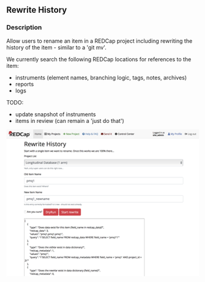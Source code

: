 ## Rewrite History

### Description

Allow users to rename an item in a REDCap project including rewriting the history of the item - similar to a 'git mv'.

We currently search the following REDCap locations for references to the item:
- instruments (element names, branching logic, tags, notes, archives)
- reports
- logs

TODO:
- update snapshot of instruments
- items in review (can remain a 'just do that')

![Web Interface](/images/snapshot.png "Web Interface")
